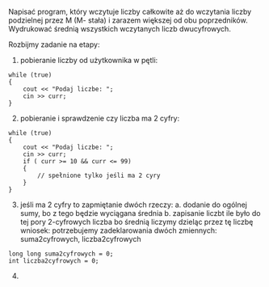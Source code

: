 Napisać program, który wczytuje liczby całkowite aż do wczytania liczby podzielnej przez M (M- stała) i zarazem większej od obu poprzedników. Wydrukować średnią wszystkich wczytanych liczb dwucyfrowych.

Rozbijmy zadanie na etapy:

1. pobieranie liczby od użytkownika w pętli:
```
while (true)
{
    cout << "Podaj liczbe: ";
    cin >> curr;
}
```

2. pobieranie i sprawdzenie czy liczba ma 2 cyfry:
```
while (true)
{
    cout << "Podaj liczbe: ";
    cin >> curr;
    if ( curr >= 10 && curr <= 99)
    {
        // spełnione tylko jeśli ma 2 cyry
    }
}
```
3. jeśli ma 2 cyfry to zapmiętanie dwóch rzeczy:
    a. dodanie do ogólnej sumy, bo z tego będzie wyciągana średnia
    b. zapisanie liczbt ile było do tej pory 2-cyfrowych liczba bo średnią liczymy dzieląc przez tę liczbę
    wniosek: potrzebujemy zadeklarowania dwóch zmiennych: suma2cyfrowych, liczba2cyfrowych
```
long long suma2cyfrowych = 0;
int liczba2cyfrowych = 0;
````
4. 

